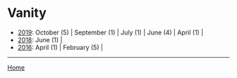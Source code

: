 # Vanity

  * [2019](./vanity-2019.md): 
      October (5) | 
      September (1) | 
      July (1) | 
      June (4) | 
      April (1) | 
  * [2018](./vanity-2018.md): 
      June (1) | 
  * [2016](./vanity-2016.md): 
      April (1) | 
      February (5) | 

----

[Home](../)
